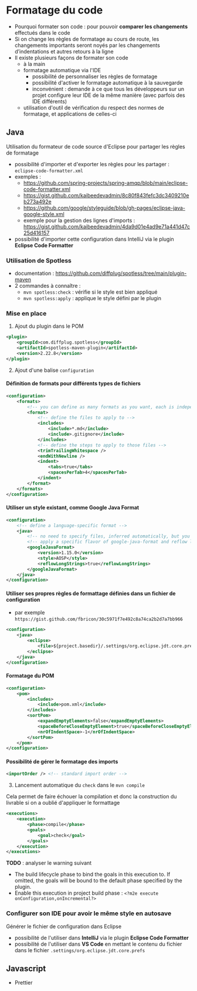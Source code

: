 # Formatage du code

- Pourquoi formater son code : pour pouvoir **comparer les changements** effectués dans le code
- Si on change les règles de formatage au cours de route, les changements importants seront noyés par les changements d’indentations et autres retours à la ligne
- Il existe plusieurs façons de formater son code
	- à la main
	- formatage automatique via l'IDE
		- possibilité de personnaliser les règles de formatage
		- possibilité d'activer le formatage automatique à la sauvegarde
		- inconvénient : demande à ce que tous les développeurs sur un projet configure leur IDE de la même manière (avec parfois des IDE différents)
	- utilisation d'outil de vérification du respect des normes de formatage, et applications de celles-ci

## Java

Utilisation du formateur de code source d'Eclipse pour partager les règles de formatage
- possibilité d'importer et d'exporter les règles pour les partager : `eclipse-code-formatter.xml`
- exemples :
	- https://github.com/spring-projects/spring-amqp/blob/main/eclipse-code-formatter.xml
	- https://gist.github.com/kaibeedevadmin/8c80f843fefc3dc3409210eb273a492e
	- https://github.com/google/styleguide/blob/gh-pages/eclipse-java-google-style.xml
	- exemple pour la gestion des lignes d'imports : https://gist.github.com/kaibeedevadmin/4da9d01e4ad9e71a441d47c25d416157
- possibilité d'importer cette configuration dans IntelliJ via le plugin **Eclipse Code Formatter**


### Utilisation de Spotless

- documentation : https://github.com/diffplug/spotless/tree/main/plugin-maven
- 2 commandes à connaître :
	- `mvn spotless:check` : vérifie si le style est bien appliqué
	- `mvn spotless:apply` : applique le style défini par le plugin

### Mise en place

1. Ajout du plugin dans le POM

```xml
<plugin>
	<groupId>com.diffplug.spotless</groupId>
	<artifactId>spotless-maven-plugin</artifactId>
	<version>2.22.8</version>
</plugin>
```

2. Ajout d'une balise `configuration`

#### Définition de formats pour différents types de fichiers

```xml
<configuration>
	<formats>
		<!-- you can define as many formats as you want, each is independent -->
		<format>
			<!-- define the files to apply to -->
			<includes>
				<include>*.md</include>
				<include>.gitignore</include>
			</includes>
			<!-- define the steps to apply to those files -->
			<trimTrailingWhitespace />
			<endWithNewline />
			<indent>
				<tabs>true</tabs>
				<spacesPerTab>4</spacesPerTab>
			</indent>
		</format>
	</formats>
</configuration>
```

#### Utiliser un style existant, comme **Google Java Format**

```xml
<configuration>
	<!-- define a language-specific format -->
	<java>
		<!-- no need to specify files, inferred automatically, but you can if you want -->
		<!-- apply a specific flavor of google-java-format and reflow long strings -->
		<googleJavaFormat>
			<version>1.15.0</version>
			<style>AOSP</style>
			<reflowLongStrings>true</reflowLongStrings>
		</googleJavaFormat>
	</java>
</configuration>
```

#### Utiliser ses propres règles de formattage définies dans un fichier de configuration

- par exemple `https://gist.github.com/fbricon/30c5971f7e492c8a74ca2b2d7a7bb966`

```xml
<configuration>
	<java>
		<eclipse>
			<file>${project.basedir}/.settings/org.eclipse.jdt.core.prefs</file>
		</eclipse>
	</java>
</configuration>
```

#### Formatage du POM

```xml
<configuration>
	<pom>
		<includes>
			<include>pom.xml</include>
		</includes>
		<sortPom>
			<expandEmptyElements>false</expandEmptyElements>
			<spaceBeforeCloseEmptyElement>true</spaceBeforeCloseEmptyElement>
			<nrOfIndentSpace>-1</nrOfIndentSpace>
		</sortPom>
	</pom>
</configuration>
```

#### Possibilité de gérer le formatage des imports

```xml
<importOrder /> <!-- standard import order -->
```

3. Lancement automatique du `check` dans le `mvn compile`

Cela permet de faire échouer la compilation et donc la construction du livrable si on a oublié d'appliquer le formattage

```xml
<executions>
	<execution>
		<phase>compile</phase>
		<goals>
			<goal>check</goal>
		</goals>
	</execution>
</executions>
```

**TODO** : analyser le warning suivant
- The build lifecycle phase to bind the goals in this execution to. If omitted, the goals will be bound to the default phase specified by the plugin.
- Enable this execution in project build phase : `<?m2e execute onConfiguration,onIncremental?>`

### Configurer son IDE pour avoir le même style en autosave

Générer le fichier de configuration dans Eclipse
- possibilité de l'utiliser dans **IntelliJ** via le plugin **Eclipse Code Formatter**
- possibilité de l'utiliser dans **VS Code** en mettant le contenu du fichier dans le fichier `.settings/org.eclipse.jdt.core.prefs`

## Javascript

- Prettier



